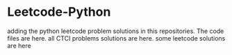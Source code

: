 # Leetcode-Python
adding the python leetcode problem solutions in this repositories. 
The code files are here.
all CTCI problems solutions are here.
some leetcode solutions are here
































